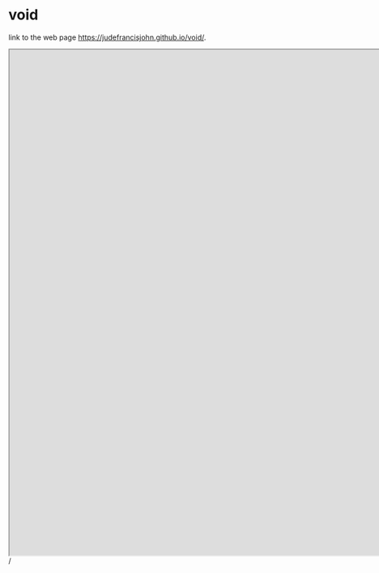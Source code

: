 # void
link to the web page  https://judefrancisjohn.github.io/void/.
<html><iframe src="https://public.tableau.com/views/ct_schooldistricts/Sheet1?:showVizHome=no&:embed=true" width="500%" height="1000"></iframe>/<html>
